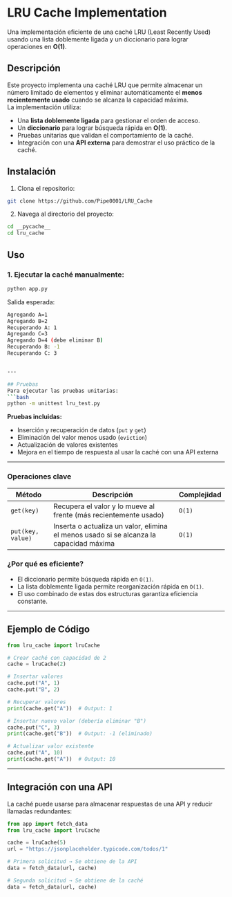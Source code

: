 # LRU Cache Implementation
Una implementación eficiente de una caché LRU (Least Recently Used) usando una lista doblemente ligada y un diccionario para lograr operaciones en **O(1)**.


## Descripción
Este proyecto implementa una caché LRU que permite almacenar un número limitado de elementos y eliminar automáticamente el **menos recientemente usado** cuando se alcanza la capacidad máxima.  
La implementación utiliza:  
- Una **lista doblemente ligada** para gestionar el orden de acceso.  
- Un **diccionario** para lograr búsqueda rápida en **O(1)**.  
- Pruebas unitarias que validan el comportamiento de la caché.  
- Integración con una **API externa** para demostrar el uso práctico de la caché.  


## Instalación
1. Clona el repositorio:  
```bash
git clone https://github.com/Pipe0001/LRU_Cache
```

2. Navega al directorio del proyecto:  
```bash
cd __pycache__
cd lru_cache
```


## Uso
### 1. Ejecutar la caché manualmente:
```bash
python app.py
```

Salida esperada:
```bash
Agregando A=1
Agregando B=2
Recuperando A: 1
Agregando C=3
Agregando D=4 (debe eliminar B)
Recuperando B: -1
Recuperando C: 3


---

## Pruebas
Para ejecutar las pruebas unitarias:  
```bash
python -m unittest lru_test.py
```

**Pruebas incluidas:**  
- Inserción y recuperación de datos (`put` y `get`)  
- Eliminación del valor menos usado (`eviction`)  
- Actualización de valores existentes  
- Mejora en el tiempo de respuesta al usar la caché con una API externa  

---

### Operaciones clave
| Método | Descripción | Complejidad |
|--------|-------------|-------------|
| `get(key)` | Recupera el valor y lo mueve al frente (más recientemente usado) | `O(1)` |
| `put(key, value)` | Inserta o actualiza un valor, elimina el menos usado si se alcanza la capacidad máxima | `O(1)` |

### ¿Por qué es eficiente?
- El diccionario permite búsqueda rápida en `O(1)`.  
- La lista doblemente ligada permite reorganización rápida en `O(1)`.  
- El uso combinado de estas dos estructuras garantiza eficiencia constante.  

---

## Ejemplo de Código
```python
from lru_cache import lruCache

# Crear caché con capacidad de 2
cache = lruCache(2)

# Insertar valores
cache.put("A", 1)
cache.put("B", 2)

# Recuperar valores
print(cache.get("A"))  # Output: 1

# Insertar nuevo valor (debería eliminar "B")
cache.put("C", 3)
print(cache.get("B"))  # Output: -1 (eliminado)

# Actualizar valor existente
cache.put("A", 10)
print(cache.get("A"))  # Output: 10
```

---

## Integración con una API
La caché puede usarse para almacenar respuestas de una API y reducir llamadas redundantes:  
```python
from app import fetch_data
from lru_cache import lruCache

cache = lruCache(5)
url = "https://jsonplaceholder.typicode.com/todos/1"

# Primera solicitud → Se obtiene de la API
data = fetch_data(url, cache)

# Segunda solicitud → Se obtiene de la caché
data = fetch_data(url, cache)
```


